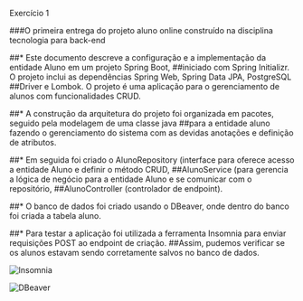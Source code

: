 Exercício 1

###O primeira entrega do projeto aluno online construído na disciplina tecnologia para back-end

##* Este documento descreve a configuração e a implementação da entidade Aluno em um projeto Spring Boot, 
##iniciado com Spring Initializr. O projeto inclui as dependências Spring Web, Spring Data JPA, PostgreSQL 
##Driver e Lombok. O projeto é uma aplicação para o gerenciamento de alunos com funcionalidades CRUD.

##* A construção da arquitetura do projeto foi organizada em pacotes, seguido pela modelagem de uma classe java 
##para a entidade aluno fazendo o gerenciamento do sistema com as devidas anotações e definição de atributos. 

##* Em seguida foi criado o AlunoRepository (interface para oferece acesso a entidade Aluno e definir o método CRUD, 
##AlunoService (para gerencia a lógica de negócio para a entidade Aluno e se comunicar com o repositório, 
##AlunoController (controlador de endpoint). 

##* O banco de dados foi criado usando o DBeaver, onde dentro do banco foi criada a tabela aluno.

##* Para testar a aplicação foi utilizada a ferramenta Insomnia para enviar requisições POST ao endpoint de criação. 
##Assim, pudemos verificar se os alunos estavam sendo corretamente salvos no banco de dados.



![Insomnia](https://github.com/user-attachments/assets/e5dbfc13-2ad7-4e8f-8614-040574fe375e)


![DBeaver](https://github.com/user-attachments/assets/6977a7b8-e961-431f-847d-1d5134eab61e)
